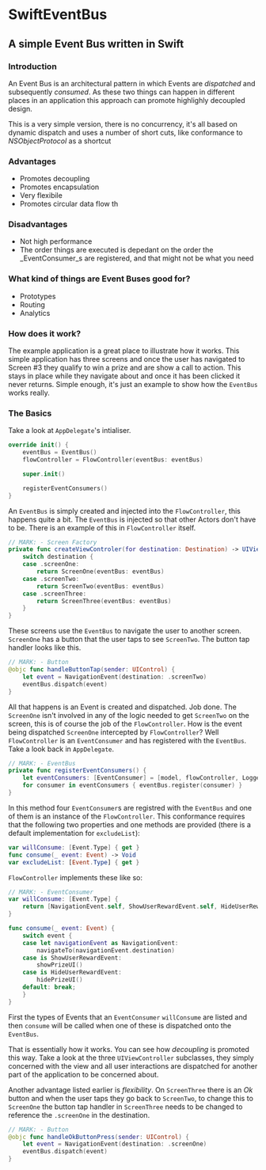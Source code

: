 # SwiftEventBus
## A simple Event Bus written in Swift

### Introduction

An Event Bus is an architectural pattern in which Events are _dispatched_ and subsequently _consumed_.   As these two things can happen in different places in an application this approach can promote highlighly decoupled design.

This is a very simple version, there is no concurrency, it's all based on dynamic dispatch and uses a number of short cuts, like conformance to _NSObjectProtocol_ as a shortcut 

### Advantages

* Promotes decoupling
* Promotes encapsulation
* Very flexibile
* Promotes circular data flow th

### Disadvantages

* Not high performance
* The order things are executed is depedant on the order the _EventConsumer_s are registered, and that might not be what you need 

### What kind of things are Event Buses good for?

* Prototypes
* Routing
* Analytics

### How does it work?

The example application is a great place to illustrate how it works.  This simple application has three screens and once the user has navigated to Screen #3 they qualify to win a prize and are show a call to action.  This stays in place while they navigate about and once it has been clicked it never returns.  Simple enough, it's just an example to show how the `EventBus` works really.

### The Basics

Take a look at `AppDelegate`'s intialiser.

```swift
override init() {
    eventBus = EventBus()
    flowController = FlowController(eventBus: eventBus)

    super.init()

    registerEventConsumers()
}
```

An `EventBus` is simply created and injected into the `FlowController`, this happens quite a bit.  The `EventBus` is injected so that other Actors don't have to be.  There is an example of this in `FlowController` itself.  
```swift
// MARK: - Screen Factory
private func createViewControler(for destination: Destination) -> UIViewController {
    switch destination {
    case .screenOne:
        return ScreenOne(eventBus: eventBus)
    case .screenTwo:
        return ScreenTwo(eventBus: eventBus)
    case .screenThree:
        return ScreenThree(eventBus: eventBus)
    }
}
```

These screens use the `EventBus` to navigate the user to another screen.  `ScreenOne` has a button that the user taps to see `ScreenTwo`.  The button tap handler looks like this.
```swift
// MARK: - Button
@objc func handleButtonTap(sender: UIControl) {
    let event = NavigationEvent(destination: .screenTwo)
    eventBus.dispatch(event)
}
```
All that happens is an Event is created and dispatched. Job done.  The  `ScreenOne` isn't involved in any of the logic needed to get `ScreenTwo` on the screen, this is of course the job of the `FlowController`.  How is the event being dispatched `ScreenOne` intercepted by `FlowController`?  Well `FlowController` is an `EventConsumer` and has registered with the `EventBus`.  Take a look back in `AppDelegate`.

```swift
// MARK: - EventBus
private func registerEventConsumers() {
    let eventConsumers: [EventConsumer] = [model, flowController, Logger(), AnalyticsMediator()]
    for consumer in eventConsumers { eventBus.register(consumer) }
}
```

In this method four `EventConsumer`s are registred with the `EventBus` and one of them is an instance of the `FlowController`.  This conformance requires that the following two properties and one methods are provided (there is a default implementation for `excludeList`):

```swift
var willConsume: [Event.Type] { get }
func consume(_ event: Event) -> Void
var excludeList: [Event.Type] { get }
```

`FlowController` implements these like so:
```swift
// MARK: - EventConsumer
var willConsume: [Event.Type] {
    return [NavigationEvent.self, ShowUserRewardEvent.self, HideUserRewardEvent.self]
}

func consume(_ event: Event) {
    switch event {
    case let navigationEvent as NavigationEvent:
        navigateTo(navigationEvent.destination)
    case is ShowUserRewardEvent:
        showPrizeUI()
    case is HideUserRewardEvent:
        hidePrizeUI()
    default: break;
    }
}
```

First the types of Events that an `EventConsumer` `willConsume` are listed and then `consume` will be called when one of these is dispatched onto the `EventBus`.

That is essentially how it works.  You can see how _decoupling_ is promoted this way.  Take a look at the three `UIViewController` subclasses, they simply concerned with the view and all user interactions are dispatched for another part of the application to be concerned about.

Another advantage listed earlier is _flexibility_.  On `ScreenThree` there is an _Ok_ button and when the user taps they go back to `ScreenTwo`, to change this to `ScreenOne` the button tap handler in `ScreenThree` needs to be changed to reference the `.screenOne` in the destination.

```swift
// MARK: - Button
@objc func handleOkButtonPress(sender: UIControl) {
    let event = NavigationEvent(destination: .screenOne)
    eventBus.dispatch(event)
}
```
